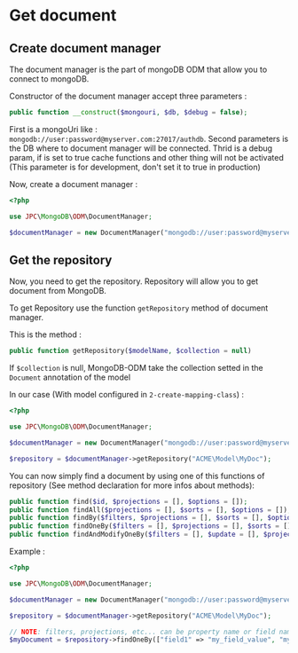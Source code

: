 # Get document

## Create document manager

The document manager is the part of mongoDB ODM that allow you to connect to mongoDB.

Constructor of the document manager accept three parameters :

```php
public function __construct($mongouri, $db, $debug = false);
```

First is a mongoUri like : `mongodb://user:password@myserver.com:27017/authdb`. 
Second parameters is the DB where to document manager will be connected. 
Thrid is a debug param, if is set to true cache functions and other thing will not be activated (This parameter is for development, don't set it to true in production)

Now, create a document manager : 

```php
<?php

use JPC\MongoDB\ODM\DocumentManager;

$documentManager = new DocumentManager("mongodb://user:password@myserver.com:27017/authdb", "my_db");

```

## Get the repository

Now, you need to get the repository. Repository will allow you to get document from MongoDB.

To get Repository use the function `getRepository` method of document manager. 

This is the method :
```php 
public function getRepository($modelName, $collection = null)
```

If `$collection` is null, MongoDB-ODM take the collection setted in the `Document` annotation of the model

In our case (With model configured in `2-create-mapping-class`) :

```php 
<?php

use JPC\MongoDB\ODM\DocumentManager;

$documentManager = new DocumentManager("mongodb://user:password@myserver.com:27017/authdb", "my_db");

$repository = $documentManager->getRepository("ACME\Model\MyDoc");

```

You can now simply find a document by using one of this functions of repository (See method declaration for more infos about methods):

```php
public function find($id, $projections = [], $options = []);
public function findAll($projections = [], $sorts = [], $options = []);
public function findBy($filters, $projections = [], $sorts = [], $options = []);
public function findOneBy($filters = [], $projections = [], $sorts = [], $options = []);
public function findAndModifyOneBy($filters = [], $update = [], $projections = [], $sorts = [], $options = []);
```

Example :

```php 
<?php

use JPC\MongoDB\ODM\DocumentManager;

$documentManager = new DocumentManager("mongodb://user:password@myserver.com:27017/authdb", "my_db");

$repository = $documentManager->getRepository("ACME\Model\MyDoc");

// NOTE: filters, projections, etc... can be property name or field name
$myDocument = $repository->findOneBy(["field1" => "my_field_value", "myEmbedded.oneFieldEmb" => "another_value"]);
```



